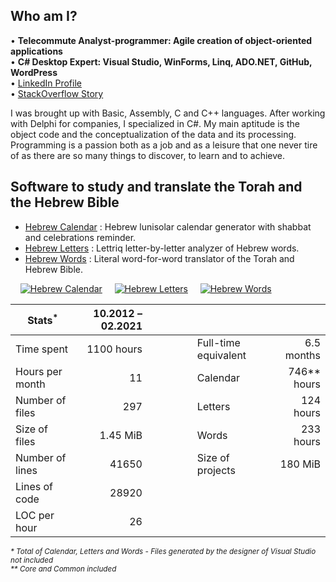 <h2>Who am I?</h2>

• **Telecommute Analyst-programmer: Agile creation of object-oriented applications**\
• **C# Desktop Expert: Visual Studio, WinForms, Linq, ADO.NET, GitHub, WordPress**\
• [LinkedIn Profile](https://linkedin.com/in/ordisoftware)\
• [StackOverflow Story](https://stackoverflow.com/users/story/12031933)

I was brought up with Basic, Assembly, C and C++ languages. After working with Delphi for companies, I specialized in C#. My main aptitude is the object code and the conceptualization of the data and its processing. Programming is a passion both as a job and as a leisure that one never tire of as there are so many things to discover, to learn and to achieve.

<h2>Software to study and translate the Torah and the Hebrew Bible</h2>

- [Hebrew Calendar](https://github.com/Ordisoftware/Hebrew-Calendar) : Hebrew lunisolar calendar generator with shabbat and celebrations reminder.
- [Hebrew Letters](https://github.com/Ordisoftware/Hebrew-Letters) : Lettriq letter-by-letter analyzer of Hebrew words.
- [Hebrew Words](https://github.com/Ordisoftware/Hebrew-Words) : Literal word-for-word translator of the Torah and Hebrew Bible.

&nbsp;&nbsp;&nbsp;&nbsp;[![Hebrew Calendar](https://i2.wp.com/www.ordisoftware.com/uploads/2019/10/hebrew-calendar-viewmonth-fr-1.png?resize=204%2C140&ssl=1 "Hebrew Calendar")](https://github.com/Ordisoftware/Hebrew-Calendar)&nbsp;&nbsp;&nbsp;&nbsp;&nbsp;[![Hebrew Letters](https://i2.wp.com/www.ordisoftware.com/uploads/2019/09/hebrew-letters-analyse-fr.png?resize=133%2C140&ssl=1 "Hebrew Letters")](https://github.com/Ordisoftware/Hebrew-Letters)&nbsp;&nbsp;&nbsp;&nbsp;&nbsp;[![Hebrew Words](https://i1.wp.com/www.ordisoftware.com/uploads/2019/09/hebrew-words-verses-fr.png?resize=180%2C140&ssl=1 "Hebrew Words")](https://github.com/Ordisoftware/Hebrew-Words)

|Stats<sup>*</sup>|10.2012 – 02.2021||||
|-|-:|-|-|-:|
|Time spent|1100 hours||Full-time equivalent|6.5 months|
|Hours per month|11||Calendar|746** hours|
|Number of files|297||Letters|124 hours|
|Size of files|1.45 MiB||Words|233 hours|
|Number of lines|41650||Size of projects|180 MiB|
|Lines of code|28920||||
|LOC per hour|26|&nbsp;&nbsp;&nbsp;&nbsp;&nbsp;&nbsp;&nbsp;&nbsp;&nbsp;&nbsp;&nbsp;&nbsp;&nbsp;|||

<sup><i>* Total of Calendar, Letters and Words - Files generated by the designer of Visual Studio not included<br>
** Core and Common included</i></sup>
